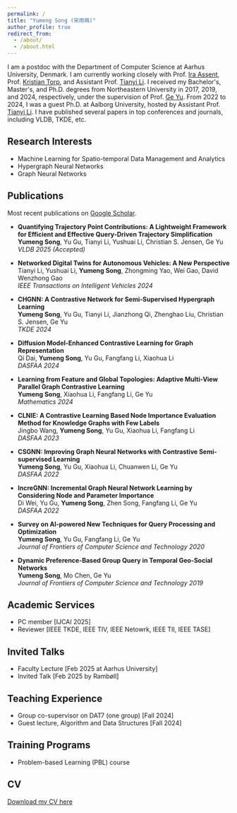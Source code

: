 ```yaml
---
permalink: /
title: "Yumeng Song (宋雨萌)"
author_profile: true
redirect_from: 
  - /about/
  - /about.html
---
```



   I am a postdoc with the Department of Computer Science at Aarhus University, Denmark.  I am currently working closely with Prof. [Ira Assent](https://pure.au.dk/portal/en/persons/ira%40cs.au.dk/?sort=forfatter&visalle=), Prof. [Kristian Torp](https://vbn.aau.dk/da/persons/torp), and Assistant Prof. [Tianyi Li](http://tianyili.site/). I received my Bachelor's, Master's, and Ph.D. degrees from Northeastern University in 2017, 2019, and 2024, respectively, under the supervision of Prof. [Ge Yu](http://faculty.neu.edu.cn/yuge/zh_CN/). From 2022 to 2024, I was a guest Ph.D. at Aalborg University, hosted by Assistant Prof. [Tianyi Li](http://tianyili.site/).  I have published several papers in top conferences and journals, including VLDB, TKDE, etc.



## Research Interests


  * Machine Learning for Spatio-temporal Data Management and Analytics
  * Hypergraph Neural Networks
  * Graph Neural Networks

## Publications

Most recent publications on [Google Scholar](https://scholar.google.com/citations?user=4d_LdhQAAAAJ&hl=en).

- **Quantifying Trajectory Point Contributions: A Lightweight Framework for Efficient and Effective Query-Driven Trajectory Simplification**  
  **Yumeng Song**, Yu Gu, Tianyi Li, Yushuai Li, Christian S. Jensen, Ge Yu  
  *VLDB 2025 (Accepted)*

- **Networked Digital Twins for Autonomous Vehicles: A New Perspective**  
  Tianyi Li, Yushuai Li, **Yumeng Song**, Zhongming Yao, Wei Gao, David Wenzhong Gao  
  *IEEE Transactions on Intelligent Vehicles 2024*

- **CHGNN: A Contrastive Network for Semi-Supervised Hypergraph Learning**  
  **Yumeng Song**, Yu Gu, Tianyi Li, Jianzhong Qi, Zhenghao Liu, Christian S. Jensen, Ge Yu  
  *TKDE 2024*

- **Diffusion Model-Enhanced Contrastive Learning for Graph Representation**  
  Qi Dai, **Yumeng Song**, Yu Gu, Fangfang Li, Xiaohua Li  
  *DASFAA 2024*

- **Learning from Feature and Global Topologies: Adaptive Multi-View Parallel Graph Contrastive Learning**  
  **Yumeng Song**, Xiaohua Li, Fangfang Li, Ge Yu  
  *Mathematics 2024*

- **CLNIE: A Contrastive Learning Based Node Importance Evaluation Method for Knowledge Graphs with Few Labels**  
  Jingbo Wang, **Yumeng Song**, Yu Gu, Xiaohua Li, Fangfang Li  
  *DASFAA 2023*

- **CSGNN: Improving Graph Neural Networks with Contrastive Semi-supervised Learning**  
  **Yumeng Song**, Yu Gu, Xiaohua Li, Chuanwen Li, Ge Yu  
  *DASFAA 2022*

- **IncreGNN: Incremental Graph Neural Network Learning by Considering Node and Parameter Importance**  
  Di Wei, Yu Gu, **Yumeng Song**, Zhen Song, Fangfang Li, Ge Yu  
  *DASFAA 2022*

- **Survey on AI-powered New Techniques for Query Processing and Optimization**  
  **Yumeng Song**, Yu Gu, Fangfang Li, Ge Yu  
  *Journal of Frontiers of Computer Science and Technology 2020*

- **Dynamic Preference-Based Group Query in Temporal Geo-Social Networks**  
  **Yumeng Song**, Mo Chen, Ge Yu  
  *Journal of Frontiers of Computer Science and Technology 2019*

## Academic Services 

* PC member  \[IJCAI 2025\]
* Reviewer \[IEEE TKDE, IEEE TIV, IEEE Netowrk, IEEE TII, IEEE TASE\]

## Invited Talks 

* Faculty Lecture \[Feb 2025 at Aarhus University\]
* Invited Talk \[Feb 2025 by Rambøll\]

## Teaching Experience

* Group co-supervisor on DAT7 (one group)  \[Fall 2024\]
* Guest lecture, Algorithm and Data Structures \[Fall 2024\]


## Training Programs

*  Problem-based Learning (PBL) course


## CV
<a href="yumengs.top/files/CV.pdf" download>Download my CV here</a>

